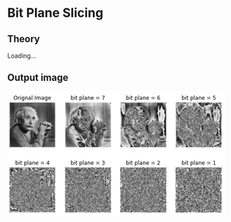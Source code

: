 # Bit Plane Slicing

## Theory
Loading...

## Output image

![output image](image/output_image.png)

